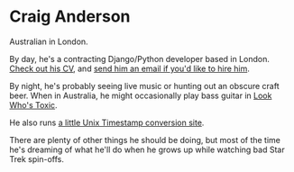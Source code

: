 # Craig Anderson

Australian in London.

By day, he's a contracting Django/Python developer based in London. [Check out his <abbr title="curriculum vitae">CV</abbr>](/cv), and [send him an email if you'd like to hire him](mailto:craiga@craiga.id.au).

By night, he's probably seeing live music or hunting out an obscure craft beer. When in Australia, he might occasionally play bass guitar in [Look Who's Toxic](http://lookwhostoxic.com).

He also runs [a little Unix Timestamp conversion site](https://www.unixtimesta.mp).

There are plenty of other things he should be doing, but most of the time he's dreaming of what he'll do when he grows up while watching bad Star Trek spin-offs.
